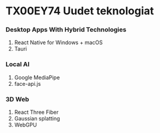 # TX00EY74 Uudet teknologiat

### Desktop Apps With Hybrid Technologies

1. React Native for Windows + macOS
2. Tauri

### Local AI
1. Google MediaPipe
2. face-api.js

### 3D Web
1. React Three Fiber
2. Gaussian splatting
3. WebGPU

